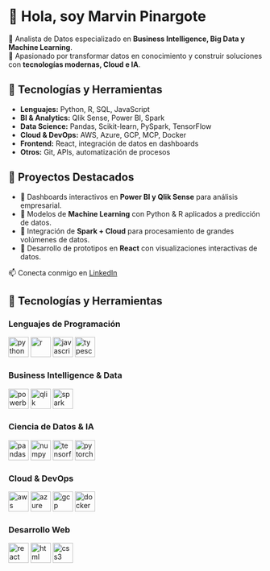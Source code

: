 # 👋 Hola, soy Marvin Pinargote  

🔹 Analista de Datos especializado en **Business Intelligence, Big Data y Machine Learning**.  
🔹 Apasionado por transformar datos en conocimiento y construir soluciones con **tecnologías modernas, Cloud e IA**.  


## 🚀 Tecnologías y Herramientas
- **Lenguajes:** Python, R, SQL, JavaScript  
- **BI & Analytics:** Qlik Sense, Power BI, Spark  
- **Data Science:** Pandas, Scikit-learn, PySpark, TensorFlow  
- **Cloud & DevOps:** AWS, Azure, GCP, MCP, Docker  
- **Frontend:** React, integración de datos en dashboards  
- **Otros:** Git, APIs, automatización de procesos  

## 📂 Proyectos Destacados
- 🔸 Dashboards interactivos en **Power BI y Qlik Sense** para análisis empresarial.  
- 🔸 Modelos de **Machine Learning** con Python & R aplicados a predicción de datos.  
- 🔸 Integración de **Spark + Cloud** para procesamiento de grandes volúmenes de datos.  
- 🔸 Desarrollo de prototipos en **React** con visualizaciones interactivas de datos.  

📫 Conecta conmigo en [LinkedIn](https://www.linkedin.com/in/marvinpinargote)  

## 🚀 Tecnologías y Herramientas  

### Lenguajes de Programación  
<p align="left">  
  <img src="https://cdn.jsdelivr.net/gh/devicons/devicon/icons/python/python-original.svg" alt="python" width="40" height="40"/>  
  <img src="https://cdn.jsdelivr.net/gh/devicons/devicon/icons/r/r-original.svg" alt="r" width="40" height="40"/>  
  <img src="https://cdn.jsdelivr.net/gh/devicons/devicon/icons/javascript/javascript-original.svg" alt="javascript" width="40" height="40"/>  
  <img src="https://cdn.jsdelivr.net/gh/devicons/devicon/icons/typescript/typescript-original.svg" alt="typescript" width="40" height="40"/>  
</p>  

### Business Intelligence & Data  
<p align="left">  
  <img src="https://img.icons8.com/color/48/power-bi.png" alt="powerbi" width="40" height="40"/>  
  <img src="https://img.icons8.com/color/48/qlik.png" alt="qlik" width="40" height="40"/>  
  <img src="https://cdn.jsdelivr.net/gh/devicons/devicon/icons/apache/apache-original.svg" alt="spark" width="40" height="40"/>  
</p>  

### Ciencia de Datos & IA  
<p align="left">  
  <img src="https://cdn.jsdelivr.net/gh/devicons/devicon/icons/pandas/pandas-original.svg" alt="pandas" width="40" height="40"/>  
  <img src="https://cdn.jsdelivr.net/gh/devicons/devicon/icons/numpy/numpy-original.svg" alt="numpy" width="40" height="40"/>  
  <img src="https://cdn.jsdelivr.net/gh/devicons/devicon/icons/tensorflow/tensorflow-original.svg" alt="tensorflow" width="40" height="40"/>  
  <img src="https://cdn.jsdelivr.net/gh/devicons/devicon/icons/pytorch/pytorch-original.svg" alt="pytorch" width="40" height="40"/>  
</p>  

### Cloud & DevOps  
<p align="left">  
  <img src="https://cdn.jsdelivr.net/gh/devicons/devicon/icons/amazonwebservices/amazonwebservices-original.svg" alt="aws" width="40" height="40"/>  
  <img src="https://cdn.jsdelivr.net/gh/devicons/devicon/icons/azure/azure-original.svg" alt="azure" width="40" height="40"/>  
  <img src="https://cdn.jsdelivr.net/gh/devicons/devicon/icons/googlecloud/googlecloud-original.svg" alt="gcp" width="40" height="40"/>  
  <img src="https://cdn.jsdelivr.net/gh/devicons/devicon/icons/docker/docker-original.svg" alt="docker" width="40" height="40"/>  
</p>  

### Desarrollo Web  
<p align="left">  
  <img src="https://cdn.jsdelivr.net/gh/devicons/devicon/icons/react/react-original.svg" alt="react" width="40" height="40"/>  
  <img src="https://cdn.jsdelivr.net/gh/devicons/devicon/icons/html5/html5-original.svg" alt="html" width="40" height="40"/>  
  <img src="https://cdn.jsdelivr.net/gh/devicons/devicon/icons/css3/css3-original.svg" alt="css3" width="40" height="40"/>  
</p>  
